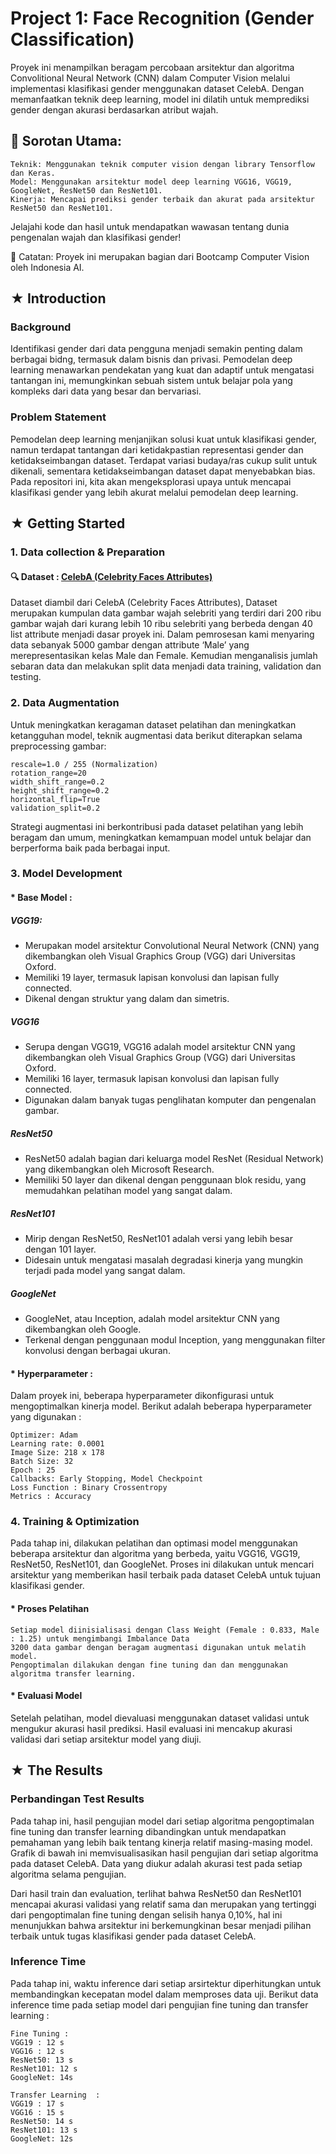 # Project 1: Face Recognition (Gender Classification)

Proyek ini menampilkan beragam percobaan arsitektur dan algoritma Convolitional Neural Network (CNN) dalam Computer Vision melalui implementasi klasifikasi gender 
menggunakan dataset CelebA. Dengan memanfaatkan teknik deep learning, model ini dilatih untuk memprediksi gender dengan akurasi berdasarkan atribut wajah.

## 🚀 Sorotan Utama:

    Teknik: Menggunakan teknik computer vision dengan library Tensorflow dan Keras.
    Model: Menggunakan arsitektur model deep learning VGG16, VGG19, GoogleNet, ResNet50 dan ResNet101.
    Kinerja: Mencapai prediksi gender terbaik dan akurat pada arsitektur ResNet50 dan ResNet101.

Jelajahi kode dan hasil untuk mendapatkan wawasan tentang dunia pengenalan wajah dan klasifikasi gender!

📝 Catatan: Proyek ini merupakan bagian dari Bootcamp Computer Vision oleh Indonesia AI.

## ★ Introduction

### Background

Identifikasi gender dari data pengguna menjadi semakin penting dalam berbagai bidng, termasuk dalam bisnis dan privasi. 
Pemodelan deep learning menawarkan pendekatan yang kuat dan adaptif untuk mengatasi tantangan ini, memungkinkan sebuah sistem untuk belajar pola yang 
kompleks dari data yang besar dan bervariasi.

### Problem Statement

Pemodelan deep learning menjanjikan solusi kuat untuk klasifikasi gender, namun terdapat tantangan dari ketidakpastian representasi gender dan 
ketidakseimbangan dataset. Terdapat variasi budaya/ras cukup sulit untuk dikenali, sementara ketidakseimbangan dataset dapat menyebabkan bias. 
Pada repositori ini, kita akan mengeksplorasi upaya untuk mencapai klasifikasi gender yang lebih akurat melalui pemodelan deep learning.
  
## ★ Getting Started

### 1. Data collection & Preparation

#### 🔍 Dataset : [CelebA (Celebrity Faces Attributes)](https://mmlab.ie.cuhk.edu.hk/projects/CelebA.html)

Dataset diambil dari CelebA (Celebrity Faces Attributes), Dataset merupakan kumpulan data gambar wajah selebriti yang terdiri dari 200 ribu gambar wajah dari 
kurang lebih 10 ribu selebriti yang berbeda dengan 40 list attribute menjadi dasar proyek ini. Dalam pemrosesan kami menyaring data sebanyak 5000 gambar 
dengan attribute ‘Male’ yang merepresentasikan kelas Male dan Female. Kemudian menganalisis jumlah sebaran data dan melakukan split data menjadi data training, 
validation dan testing.

### 2. Data Augmentation 

Untuk meningkatkan keragaman dataset pelatihan dan meningkatkan ketangguhan model, teknik augmentasi data berikut diterapkan selama preprocessing gambar:

    rescale=1.0 / 255 (Normalization)
    rotation_range=20
    width_shift_range=0.2
    height_shift_range=0.2
    horizontal_flip=True
    validation_split=0.2

Strategi augmentasi ini berkontribusi pada dataset pelatihan yang lebih beragam dan umum, meningkatkan kemampuan model untuk belajar dan berperforma baik pada berbagai input.

### 3. Model Development

#### * Base Model :

##### VGG19:
- Merupakan model arsitektur Convolutional Neural Network (CNN) yang dikembangkan oleh Visual Graphics Group (VGG) dari Universitas Oxford.
- Memiliki 19 layer, termasuk lapisan konvolusi dan lapisan fully connected.
- Dikenal dengan struktur yang dalam dan simetris.

##### VGG16
- Serupa dengan VGG19, VGG16 adalah model arsitektur CNN yang dikembangkan oleh Visual Graphics Group (VGG) dari Universitas Oxford.
- Memiliki 16 layer, termasuk lapisan konvolusi dan lapisan fully connected.
- Digunakan dalam banyak tugas penglihatan komputer dan pengenalan gambar.

##### ResNet50
- ResNet50 adalah bagian dari keluarga model ResNet (Residual Network) yang dikembangkan oleh Microsoft Research.
- Memiliki 50 layer dan dikenal dengan penggunaan blok residu, yang memudahkan pelatihan model yang sangat dalam.

##### ResNet101
- Mirip dengan ResNet50, ResNet101 adalah versi yang lebih besar dengan 101 layer.
- Didesain untuk mengatasi masalah degradasi kinerja yang mungkin terjadi pada model yang sangat dalam.

##### GoogleNet 
- GoogleNet, atau Inception, adalah model arsitektur CNN yang dikembangkan oleh Google.
- Terkenal dengan penggunaan modul Inception, yang menggunakan filter konvolusi dengan berbagai ukuran.

#### * Hyperparameter :

Dalam proyek ini, beberapa hyperparameter dikonfigurasi untuk mengoptimalkan kinerja model. Berikut adalah beberapa hyperparameter yang digunakan :

    Optimizer: Adam
    Learning rate: 0.0001
    Image Size: 218 x 178
    Batch Size: 32
    Epoch : 25
    Callbacks: Early Stopping, Model Checkpoint
    Loss Function : Binary Crossentropy
    Metrics : Accuracy

### 4. Training & Optimization

Pada tahap ini, dilakukan pelatihan dan optimasi model menggunakan beberapa arsitektur dan algoritma yang berbeda, 
yaitu VGG16, VGG19, ResNet50, ResNet101, dan GoogleNet. Proses ini dilakukan untuk mencari arsitektur yang memberikan hasil terbaik pada dataset CelebA 
untuk tujuan klasifikasi gender.

#### * Proses Pelatihan

    Setiap model diinisialisasi dengan Class Weight (Female : 0.833, Male : 1.25) untuk mengimbangi Imbalance Data
    3200 data gambar dengan beragam augmentasi digunakan untuk melatih model.
    Pengoptimalan dilakukan dengan fine tuning dan dan menggunakan algoritma transfer learning.

#### * Evaluasi Model

Setelah pelatihan, model dievaluasi menggunakan dataset validasi untuk mengukur akurasi hasil prediksi. Hasil evaluasi ini mencakup akurasi validasi 
dari setiap arsitektur model yang diuji.


## ★ The Results

### Perbandingan Test Results

Pada tahap ini, hasil pengujian model dari setiap algoritma pengoptimalan fine tuning dan transfer learning dibandingkan untuk mendapatkan pemahaman yang lebih baik 
tentang kinerja relatif masing-masing model. Grafik di bawah ini memvisualisasikan hasil pengujian dari setiap algoritma pada dataset CelebA. 
Data yang diukur adalah akurasi test pada setiap algoritma selama pengujian. 


Dari hasil train dan evaluation, terlihat bahwa ResNet50 dan ResNet101 mencapai akurasi validasi yang relatif sama dan merupakan yang tertinggi dari 
pengoptimalan fine tuning dengan selisih hanya 0,10%, hal ini menunjukkan bahwa arsitektur ini berkemungkinan besar menjadi pilihan terbaik 
untuk tugas klasifikasi gender pada dataset CelebA.

### Inference Time

Pada tahap ini, waktu inference dari setiap arsirtektur diperhitungkan untuk membandingkan kecepatan model dalam memproses data uji. 
Berikut data inference time pada setiap model dari pengujian fine tuning dan transfer learning :

    Fine Tuning :
    VGG19 : 12 s
    VGG16 : 12 s
    ResNet50: 13 s
    ResNet101: 12 s
    GoogleNet: 14s

    Transfer Learning  :   
    VGG19 : 17 s
    VGG16 : 15 s
    ResNet50: 14 s
    ResNet101: 13 s
    GoogleNet: 12s
